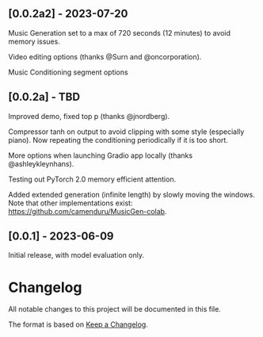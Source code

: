 ## [0.0.2a2] - 2023-07-20

Music Generation set to a max of 720 seconds (12 minutes) to avoid memory issues.

Video editing options (thanks @Surn and @oncorporation).

Music Conditioning segment options


## [0.0.2a] - TBD

Improved demo, fixed top p (thanks @jnordberg).

Compressor tanh on output to avoid clipping with some style (especially piano).
Now repeating the conditioning periodically if it is too short.

More options when launching Gradio app locally (thanks @ashleykleynhans).

Testing out PyTorch 2.0 memory efficient attention.

Added extended generation (infinite length) by slowly moving the windows.
Note that other implementations exist: https://github.com/camenduru/MusicGen-colab.

## [0.0.1] - 2023-06-09

Initial release, with model evaluation only.


# Changelog

All notable changes to this project will be documented in this file.

The format is based on [Keep a Changelog](https://keepachangelog.com/en/1.0.0/).

